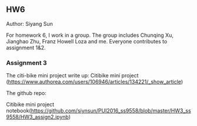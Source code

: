 ## HW6
Author: Siyang Sun 

For homework 6, I work in a group. The group includes Chunqing Xu, Jianghao Zhu, Franz Howell Loza and me. Everyone contributes to assignment 1&2.

### Assignment 3

The citi-bike mini project write up:
Citibike mini project (https://www.authorea.com/users/106946/articles/134221/_show_article)

The github repo:

Citibike mini project notebook(https://github.com/siynsun/PUI2016_ss9558/blob/master/HW3_ss9558/HW3_assign2.ipynb)

